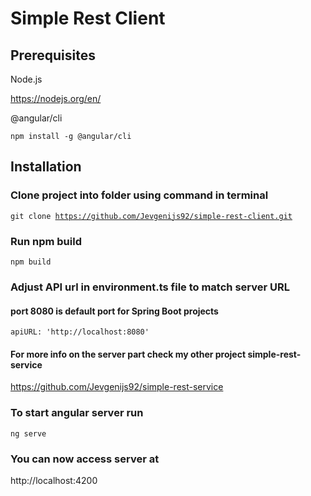# Simple Rest Client

## Prerequisites
Node.js

https://nodejs.org/en/

@angular/cli

<code>npm install -g @angular/cli</code>

## Installation
### Clone project into folder using command in terminal
<code>git clone https://github.com/Jevgenijs92/simple-rest-client.git </code>

### Run npm build
<code>npm build</code>

### Adjust API url in environment.ts file to match server URL
#### port 8080 is default port for Spring Boot projects
<code>apiURL: 'http://localhost:8080'</code>

#### For more info on the server part check my other project simple-rest-service
https://github.com/Jevgenijs92/simple-rest-service

### To start angular server run
<code>ng serve</code>

### You can now access server at
http://localhost:4200




